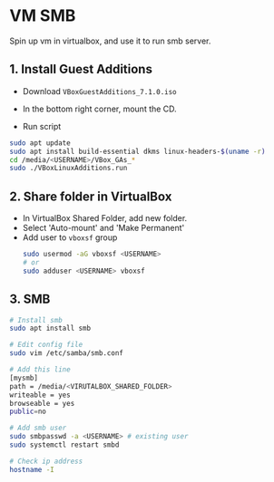 # VM SMB
Spin up vm in virtualbox, and use it to run smb server.


## 1. Install Guest Additions
- Download `VBoxGuestAdditions_7.1.0.iso`

- In the bottom right corner, mount the CD.

- Run script
```bash
sudo apt update
sudo apt install build-essential dkms linux-headers-$(uname -r)
cd /media/<USERNAME>/VBox_GAs_*
sudo ./VBoxLinuxAdditions.run
```

## 2. Share folder in VirtualBox
- In VirtualBox Shared Folder, add new folder.
- Select 'Auto-mount' and 'Make Permanent'
- Add user to `vboxsf` group
  ```bash
  sudo usermod -aG vboxsf <USERNAME>
  # or
  sudo adduser <USERNAME> vboxsf
  ```

## 3. SMB
```bash
# Install smb
sudo apt install smb

# Edit config file
sudo vim /etc/samba/smb.conf

# Add this line
[mysmb]
path = /media/<VIRUTALBOX_SHARED_FOLDER>
writeable = yes
browseable = yes
public=no

# Add smb user
sudo smbpasswd -a <USERNAME> # existing user
sudo systemctl restart smbd

# Check ip address
hostname -I
```


